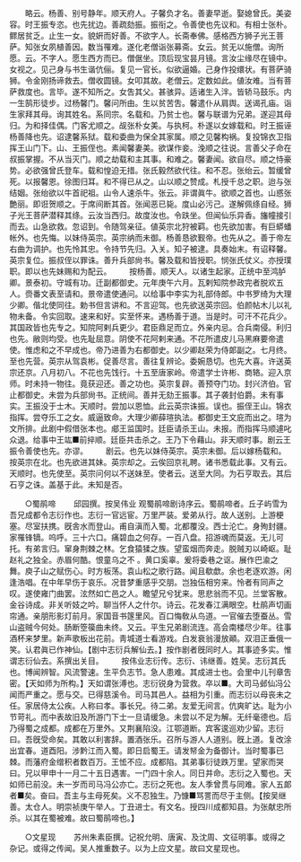<!-- { "loadSidebar": true } -->
　　略云。杨善、别号静年。顺天府人。子馨负才名。善妻早逝。娶媳曾氏。美姿容。时王振专恣。也先扰边。善疏劾振。振衔之。令善使也先议和。有相士张朴。鳏居贫乏。止生一女。貌姸而好善。不欲字人。长斋奉佛。感格西方狮子光王菩萨。知张女夙植善因。数当罹难。遂化老僧诣张募斋。女云。贫无以施僧。询所愿。云。不字人。愿生西方而已。僧倨坐。顶后现宝昙月镜。言汝尘缘尽在镜中。女视之。见己身与书生谐伉俪。复见一官长。似欲逼婚。己身作投缳状。有菩萨骑狮。令金刚扬谛救去。僧收圆镜。女叩其故。老僧云。定数如此。値汝难。当有菩萨救度也。言毕。遂不知所之。女吿其父。甚骇异。适诸生入泮。皆轿马鼓乐。内一生鹄形徒步。过杨馨门。馨问所由。生以贫苦吿。馨遣仆从肩舆。送谒孔庙。诣生家拜其母。询其姓名。系同宗。名载和。乃贫士也。馨与联谱为兄弟。遂迎其母归。为和择佳偶。门客尤顺之。觇张朴女美。与执柯。朴遂以女嫁载和。时王振诬杨善降也先。诏逮馨系狱。载和委曲为保全其家属。顺之见馨构祸。复投锦衣卫指挥王山门下。山、王振侄也。素闻馨妻美。欲谋作妾。浼顺之往说。言善父子命在叔振掌握。不从当灭门。顺之劫载和主其事。和难之。馨妻闻。欲自尽。顺之恃豪势。必欲强曾氏登车。载和惶迫无措。张氏毅然欲代往。和不忍。张绐云。暂缓曾死。以报馨恩。徐图归耳。和不得已从之。山以顺之赞成。札授千总之职。迨与张结姻。张绐欲以牛首祀祖。山令人速杀牛。张云。非谓眞牛。欲顺之首也。山惑张艶丽。即诳贺顺之。于席间断其首。张闻恶已毙。度山必污己。遂解佩绦自经。狮子光王菩萨潜释其绦。云汝当西归。故度汝也。令趺坐。但闻仙乐异香。旛幢接引而去。山急欲救。忽诏到。令随驾亲征。値英宗北狩被羁。也先欲加害。有巨蟒蟠帐外。也先悔。以妹侍英宗。英宗纳而未御。杨善恳欲觐帝。也先从之。善于帝左右曲为调护。也先怜其忠。令持节先归。入关。知子被逮。具奏始末。有诏释馨。英宗复位。振叔侄以罪诛。善升兵部尙书。馨及载和皆授职。悯张氏仗义。亦授璞职。即以也先妹赐和为配云。 
　　按杨善。顺天人。以诸生起家。正统中至鸿胪卿。景泰初。守城有功。迁副都御史。元年庚午六月。瓦剌知院参政完者脱欢五人。赍番文表至请和。景帝遣使通问。以给事中李实为礼部侍郎。中书罗绮为大理少卿。偕北使同往。勅书但言讲和。不言迎驾。也先欲送英宗回。伯颜帖木儿以礼物未备。令实回取。速来和好。实至怀来。遇杨善于道。当是时。可汗不花兵少。其国政皆也先专之。知院阿剌兵更少。君臣鼎足而立。外亲内忌。合兵南侵。利归也先。敝则均受。也先耻屈意。阴使不花阿剌来通。不花所遣皮儿马黑麻要帝遣使。惟虑和之不早成也。帝乃进善为右都御史。以少卿赵荣为侍郞副之。七月终。至也先营。英宗从驾袁彬。促善尽言。善往复辨论。委婉恳切。也先大喜。许送英宗还京。八月初八。不花也先饯行。十五至唐家岭。帝遣学士许彬、商辂。迎入京师。时未持一物往。竟获迎还。善之功也。英宗复辟。善预夺门功。封兴济伯。官止都御史。未尝为兵部尙书。正统间。善并无劾王振事。其子袭封伯爵。未有事实。王振没于士木。天顺时。尝加以恩恤。此云英宗诛振。误也。振侄王山。锦衣指挥。尝夺乐工之女。威逼致命。大理少卿薛瑄执法。都御史王文庇而出之。瑄为文所排。此剧中假借张本也。郕王监国时。廷臣请杀王山。未报。而指挥马顺遽叱众退。给事中王竑■前捽顺。廷臣共击杀之。王乃下令藉山。非天顺时事。剧云王振令善使也先。亦谬。 
　　剧云。也先以妹侍英宗。英宗未御。后以嫁杨载和。按英宗在北。也先欲进其妹。英宗却之。云俟回京礼聘。诸书悉载此事。又有云。天顺时。也先使至。英宗问何以不送妹至。使者云。送至大同。为石亨取去。其后石亨之诛。盖基于此。未知是否。 


　　○蜀鹃啼 
　　邱园撰。按吴伟业 观蜀鹃啼剧诗序云。蜀鹃啼者。丘子屿雪为吾兄成都令志衍作也。志衍一官远宦。万里严装。爱弟从行。故人送别。上游梗塞。尽室扶携。旣舎水而登山。甫自滇而入蜀。北都覆没。西士沦亡。身殉封疆。家罹锋镝。呜呼。三十六口。痛碧血之何存。一百八盘。招游魂而莫返。无儿可托。有弟言归。窜身荆棘之林。乞食猿猱之族。望蛮烟而奔走。脱贼刃以崎岖。耻赵礼之独全。赤眉何酷。恨童乌之不 。黄口奚辜。爰将委巷之讴。展作巴渝之舞。庾子山之赋伤心。时方板荡。袁山松之歌行路。闻且欷歔。余也老逐欢游。闲逢浩唱。在中年早伤于哀乐。况昔梦重感乎交朋。岂独伍相穷来。怜者有同声之叹。遂使雍门曲罢。泫然如亡邑之人。瞻望兄兮犹来。思悲翁而不见。兰堂客散。金谷诗成。非关听妓之吟。聊当怀人之什尔。诗云。花发春江满眼空。杜鹃声切画帘通。亲朋形影灯前月。家国音书篴里风。百口悔敎从鸟道。一官催去堕蚕丛。雪山盗贼今何处。肠断箜篌曲未终。又云。平生兄弟剧流连。高会南楼尽少年。往事酒杯来梦里。新声歌板出花前。靑城道士看游戏。白发衰翁漫放顚。双泪正垂俄一笑。认君眞已作神仙。【剧中志衍兵解仙去。】按作剧者旣同时人。其事迹多实。惟谓志衍仙去。系撰出关目。 
　　按伟业志衍传。志衍、讳继善。姓吴。志衍其氏也。博闻辨智。风流警速。生平负志节。急人患难。其成进士也。会里中儿刊章吿密。【天如师为所构。】天如谓张溥也。志衍锐身为营救。卒以■。大司马邺仙冯公闻而严重之。愿与交。已得慈溪令。司马其邑人。益相为引重。而志衍以母丧未之任。家居侍太公疾。人称曰孝。事长兄。待二弟。友爱无间言。伉爽旷达。耻为小节苛礼。而中表故旧及所游门下士一旦请缓急。未尝以不足为解。无纤毫德也。后乃得蜀之成都。成都在万里外。又荆襄陷没。江鄂道断。宾客逡巡劝少留。志衍曰。吾旣受命矣。其敢以利害辞。置酒张乐。召所与游人人道别。旣上道。复改涂出宜春。道酉阳。涉黔江而入蜀。即日启蜀王。请发帑金为备御计。当时蜀事已棘。而藩府金缯积者数百万。王恡不应。成都陷。其弟事衍徒跌万里。望家而哭曰。兄以甲申十一月二十五日遇害。一门四十余人。同日并命。志衍之入蜀也。天如师已前没。未一岁而司马冯公亦亡。志衍之死也。友人季曾贯与同难。家人五郞者■矣。奋曰。吾主与主母死矣。义不忍独生。乃慷■骂詈而尽于主侧。【按吴继善。太仓人。明崇祯庚午举人。丁丑进士。有文名。授四川成都知县。为张献忠所杀。以其在蜀被难。故曰蜀鹃啼也。】 


　　○文星现 
　　苏州朱素臣撰。记祝允明、唐寅、及沈周、文征明事。或得之杂记。或得之传闻。吴人推重数子。以为上应文星。故曰文星现也。 
